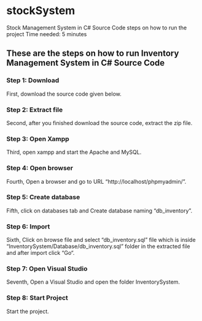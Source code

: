 # stockSystem
Stock Management System in C# Source Code steps on how to run the project
Time needed: 5 minutes

## These are the steps on how to run Inventory Management System in C# Source Code

### Step 1: Download
First, download the source code given below.


### Step 2: Extract file
Second, after you finished download the source code, extract the zip file.


### Step 3: Open Xampp
Third, open xampp and start the Apache and MySQL.


### Step 4: Open browser
Fourth, Open a browser and go to URL “http://localhost/phpmyadmin/”.


### Step 5: Create database
Fifth, click on databases tab and Create database naming “db_inventory”.


### Step 6: Import
Sixth, Click on browse file and select “db_inventory.sql” file which is inside “InventorySystem/Database/db_inventory.sql” folder in the extracted file and after import click “Go“.


### Step 7: Open Visual Studio
Seventh, Open a Visual Studio and open the folder InventorySystem.


### Step 8: Start Project
Start the project.
